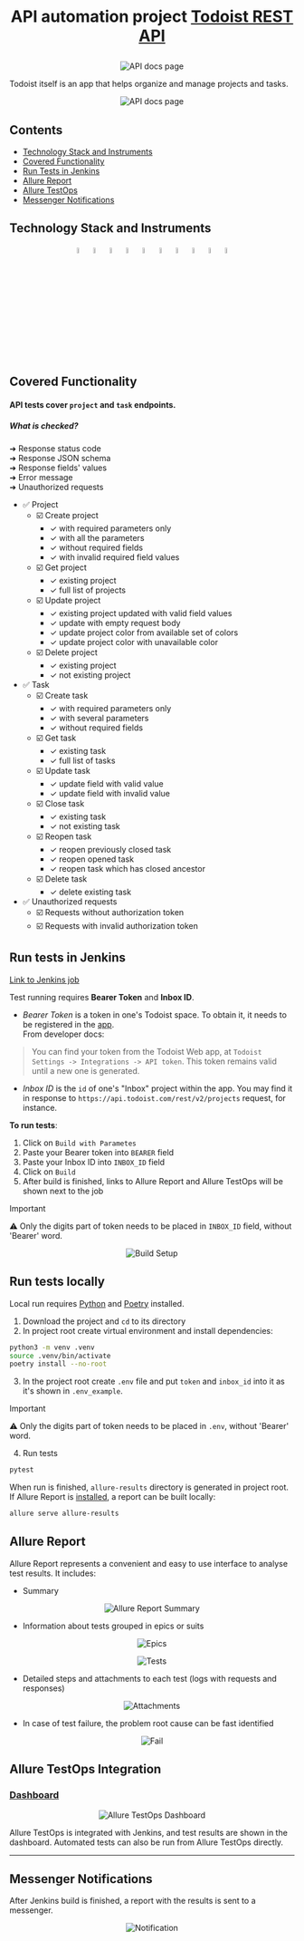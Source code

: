 # <p align="center"> API automation project <a href="https://developer.todoist.com/rest/v2/#overview"> Todoist REST API </a></p>

<p align="center">
    <img title="API docs page" src="media/todoist_page.png">
</p>

Todoist itself is an app that helps organize and manage projects and tasks.
<p align="center">
    <img title="API docs page" src="media/app_page.png">
</p>

## Contents

- [Technology Stack and Instruments](#technology-stack-and-instruments)
- [Covered Functionality](#covered-functionality)
- [Run Tests in Jenkins](#run-tests-in-jenkins)
- [Allure Report](#allure-report)
- [Allure TestOps](#allure-testops-integration)
- [Messenger Notifications](#messenger-notifications)

## Technology Stack and Instruments

<p  align="center">
    <code><img width="5%" title="Python" src="media/icons/python.svg"></code>
    <code><img width="5%" title="Pytest" src="media/icons/pytest.svg"></code>
    <code><img width="5%" title="Requests" src="media/icons/requests.png"></code>
    <code><img width="5%" title="Jenkins" src="media/icons/jenkins.svg"></code>
    <code><img width="5%" title="Allure Report" src="media/icons/allure.svg"></code>
    <code><img width="5%" title="Allure TestOps" src="media/icons/allure_testops.svg"></code>
    <code><img width="5%" title="PyCharm" src="media/icons/pycharm.svg"></code>
    <code><img width="5%" title="Poetry" src="media/icons/poetry.svg"></code>
    <code><img width="5%" title="Postman" src="media/icons/postman.svg"></code>
    <code><img width="5%" title="Pydantic" src="media/icons/pydantic.png"></code>
</p>

## Covered Functionality

#### API tests cover `project` and `task` endpoints.

##### What is checked?

➜ Response status code  
➜ Response JSON schema  
➜ Response fields' values  
➜ Error message  
➜ Unauthorized requests

* ✅ Project
    * ☑️ Create project
        * ✓ with required parameters only
        * ✓ with all the parameters
        * ✓ without required fields
        * ✓ with invalid required field values
    * ☑️ Get project
        * ✓ existing project
        * ✓ full list of projects
    * ☑️ Update project
        * ✓ existing project updated with valid field values
        * ✓ update with empty request body
        * ✓ update project color from available set of colors
        * ✓ update project color with unavailable color
    * ☑️ Delete project
        * ✓ existing project
        * ✓ not existing project
* ✅ Task
    * ☑️ Create task
        * ✓ with required parameters only
        * ✓ with several parameters
        * ✓ without required fields
    * ☑️ Get task
        * ✓ existing task
        * ✓ full list of tasks
    * ☑️ Update task
        * ✓ update field with valid value
        * ✓ update field with invalid value
    * ☑️ Close task
        * ✓ existing task
        * ✓ not existing task
    * ☑️ Reopen task
        * ✓ reopen previously closed task
        * ✓ reopen opened task
        * ✓ reopen task which has closed ancestor
    * ☑️ Delete task
        * ✓ delete existing task
* ✅ Unauthorized requests
    * ☑️ Requests without authorization token
    * ☑️ Requests with invalid authorization token

## Run tests in Jenkins

[Link to Jenkins job](https://jenkins.autotests.cloud/job/alz-todoist/)

Test running requires **Bearer Token** and **Inbox ID**.  
- *Bearer Token* is a token in one's Todoist space. To obtain it, it needs to be registered in
   the [app](#https://todoist.com).  
   From developer docs:

> You can find your token from the Todoist Web app, at `Todoist Settings -> Integrations -> API token`. This token
> remains valid until a new one is generated.
>

- *Inbox ID* is the `id` of one's "Inbox" project within the app. You may find it in response to
`https://api.todoist.com/rest/v2/projects` request, for instance.

**To run tests**:
1. Click on `Build with Parametes`
2. Paste your Bearer token into `BEARER` field
3. Paste your Inbox ID into `INBOX_ID` field
4. Click on `Build`
5. After build is finished, links to Allure Report and Allure TestOps will be shown next to the job

> [!IMPORTANT]  
> ⚠️ Only the digits part of token needs to be placed in `INBOX_ID` field, without 'Bearer' word.
> 

<p align="center">
<img title="Build Setup" src="media/setup.png">
</p> 

## Run tests locally

Local run requires [Python](https://www.python.org/downloads/release/python-3126/)
and [Poetry](https://python-poetry.org/docs/#installation) installed.

1. Download the project and `cd` to its directory
2. In project root create virtual environment and install dependencies:

```bash
python3 -m venv .venv
source .venv/bin/activate
poetry install --no-root
```

3. In the project root create `.env` file and put `token` and `inbox_id` into it as it's shown in `.env_example`.  
   
> [!IMPORTANT]  
> ⚠️ Only the digits part of token needs to be placed in `.env`, without 'Bearer' word.
>

4. Run tests

```bash
pytest
```

When run is finished, `allure-results` directory is generated in project root. If Allure Report
is [installed](https://allurereport.org/docs/install/), a report can be built locally:

```bash
allure serve allure-results
```

## Allure Report

Allure Report represents a convenient and easy to use interface to analyse test results.
It includes:

- Summary

<p align="center">
    <img title="Allure Report Summary" src="media/report_summary.png">
</p> 

- Information about tests grouped in epics or suits

<p align="center">
    <img title="Epics" src="media/epics.png">
</p>
<p align="center">
    <img title="Tests" src="media/tests.png">
</p>

- Detailed steps and attachments to each test (logs with requests and responses)

<p align="center">
    <img title="Attachments" src="media/details.png">
</p>  

- In case of test failure, the problem root cause can be fast identified

<p align="center">
    <img title="Fail" src="media/failure.png">
</p> 

## Allure TestOps Integration

### [Dashboard](https://allure.autotests.cloud/project/4544/dashboards)

<p align="center">
    <img title="Allure TestOps Dashboard" src="media/testops_dashboard.png">
</p>

Allure TestOps is integrated with Jenkins, and test results are shown in the dashboard. Automated tests can also be run
from Allure TestOps directly.

---

## Messenger Notifications

After Jenkins build is finished, a report with the results is sent to a messenger.
<p align="center">
    <img title="Notification" src="media/notification.png">
</p>
